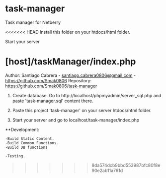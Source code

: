 # task-manager
Task manager for Netberry

<<<<<<< HEAD
Install this folder on your htdocs/html folder.

Start your server

[host]/taskManager/index.php
=======
Author: Santiago Cabrera - santiago.cabrera0806@gmail.com - https://github.com/Smak0806
Repository: https://github.com/Smak0806/task-manager

1. Create database. Go to http://localhost/phpmyadmin/server_sql.php and paste 'task-manager.sql' content there.

2. Paste this project 'task-manager' on your server htdocs/html folder.

3. Start your server and go to localhost/task-manager/index.php


**Development: 

    -Build Static Content.
    -Build Common Functions.
    -Build DB functions

    -Testing.


>>>>>>> 8da574dcb9bbd553987bfc80f8e90e2ab11a761d
